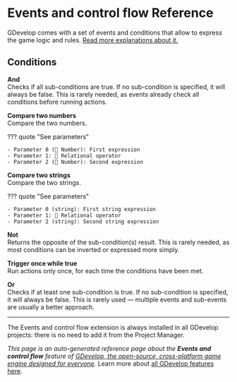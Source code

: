 # Events and control flow Reference

GDevelop comes with a set of events and conditions that allow to express the game logic and rules. [Read more explanations about it.](/gdevelop5/all-features/advanced-conditions)

## Conditions

**And**  
Checks if all sub-conditions are true. If no sub-condition is specified, it will always be false. This is rarely needed, as events already check all conditions before running actions.

**Compare two numbers**  
Compare the two numbers.

??? quote "See parameters"

    - Parameter 0 (🔢 Number): First expression
    - Parameter 1: 🟰 Relational operator
    - Parameter 2 (🔢 Number): Second expression

**Compare two strings**  
Compare the two strings.

??? quote "See parameters"

    - Parameter 0 (string): First string expression
    - Parameter 1: 🟰 Relational operator
    - Parameter 2 (string): Second string expression

**Not**  
Returns the opposite of the sub-condition(s) result. This is rarely needed, as most conditions can be inverted or expressed more simply.

**Trigger once while true**  
Run actions only once, for each time the conditions have been met.

**Or**  
Checks if at least one sub-condition is true. If no sub-condition is specified, it will always be false. This is rarely used — multiple events and sub-events are usually a better approach.





---

The Events and control flow extension is always installed in all GDevelop projects: there is no need to add it from the Project Manager.

*This page is an auto-generated reference page about the **Events and control flow** feature of [GDevelop, the open-source, cross-platform game engine designed for everyone](https://gdevelop.io/).* Learn more about [all GDevelop features here](/gdevelop5/all-features).